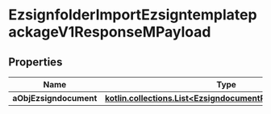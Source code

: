 
# EzsignfolderImportEzsigntemplatepackageV1ResponseMPayload

## Properties
| Name | Type | Description | Notes |
| ------------ | ------------- | ------------- | ------------- |
| **aObjEzsigndocument** | [**kotlin.collections.List&lt;EzsigndocumentResponseCompound&gt;**](EzsigndocumentResponseCompound.md) |  |  |



